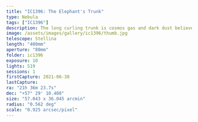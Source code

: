 ```yaml
---
title: "IC1396: The Elephant's Trunk"
type: Nebula
tags: ["IC1396"]
description: The long curling trunk is cosmos gas and dark dust believed to be forming stars across a massive region.
image: /assets/images/gallery/ic1396/thumb.jpg
telescope: Stellina
length: "400mm"
aperture: "80mm"
folder: ic1396
exposure: 10
lights: 519
sessions: 1
firstCapture: 2021-06-30 
lastCapture:
ra: "21h 36m 23.7s"
dec: "+57° 29' 10.408"
size: "57.043 x 36.045 arcmin"
radius: "0.562 deg"
scale: "0.925 arcsec/pixel"
---
```

